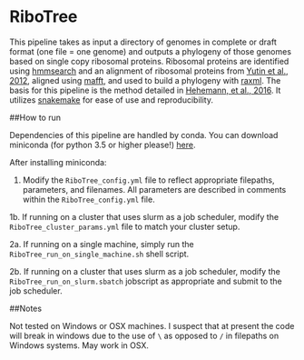 RiboTree
=======================

This pipeline takes as input a directory of genomes in complete or draft format (one file = one genome) and outputs a phylogeny of those genomes based on single copy ribosomal proteins. Ribosomal proteins are identified using [hmmsearch](http://hmmer.org/) and an alignment of ribosomal proteins from [Yutin et al., 2012](http://dx.doi.org/10.1371/journal.pone.0036972), aligned using [mafft](http://mafft.cbrc.jp/alignment/software/), and used to build a phylogeny with [raxml](http://sco.h-its.org/exelixis/software.html). The basis for this pipeline is the method detailed in [Hehemann, et al., 2016](http://www.nature.com/articles/ncomms12860). It utilizes [snakemake](http://snakemake.readthedocs.io/en/latest/) for ease of use and reproducibility.

##How to run

Dependencies of this pipeline are handled by conda. You can download miniconda (for python 3.5 or higher please!) [here](https://conda.io/miniconda.html).

After installing miniconda:

1. Modify the `RiboTree_config.yml` file to reflect appropriate filepaths, parameters, and filenames. All parameters are described in comments within the `RiboTree_config.yml` file.

1b. If running on a cluster that uses slurm as a job scheduler, modify the `RiboTree_cluster_params.yml` file to match your cluster setup.

2a. If running on a single machine, simply run the `RiboTree_run_on_single_machine.sh` shell script.

2b. If running on a cluster that uses slurm as a job scheduler, modify the `RiboTree_run_on_slurm.sbatch` jobscript as appropriate and submit to the job scheduler.


##Notes

Not tested on Windows or OSX machines. I suspect that at present the code will break in windows due to the use of `\` as opposed to `/` in filepaths on Windows systems. May work in OSX.